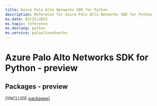 ```yaml
---
title: Azure Palo Alto Networks SDK for Python
description: Reference for Azure Palo Alto Networks SDK for Python
ms.date: 03/25/2025
ms.topic: reference
ms.devlang: python
ms.service: paloaltonetworks
---
```

# Azure Palo Alto Networks SDK for Python - preview
## Packages - preview
[!INCLUDE [packages](palo-alto-networks-index.md)]